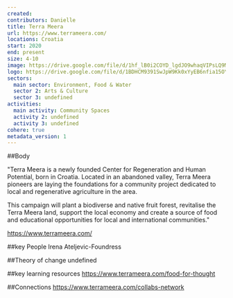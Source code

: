 ```yaml
---
created:
contributors: Danielle
title: Terra Meera
url: https://www.terrameera.com/
locations: Croatia
start: 2020
end: present
size: 4-10
image: https://drive.google.com/file/d/1hf_lB0i2COYD_lgdJO9whaqVIPsLQ9MZ/view?usp=drive_link
logo: https://drive.google.com/file/d/1BDHCM9391SwJpW9Kk0xYyEB6nfia15OY/view?usp=drive_link
sectors:
  main sector: Environment, Food & Water
  sector 2: Arts & Culture
  sector 3: undefined
activities: 
  main activity: Community Spaces
  activity 2: undefined
  activity 3: undefined
cohere: true
metadata_version: 1
---
```



##Body

"Terra Meera is a newly founded Center for Regeneration and Human Potential, born in Croatia. Located in an abandoned valley, Terra Meera pioneers are laying the foundations for a community project dedicated to local and regenerative agriculture in the area.

This campaign will plant a biodiverse and native fruit forest, revitalise the Terra Meera land, support the local economy and create a source of food and educational opportunities for local and international communities."

https://www.terrameera.com/


##key People
Irena Ateljevic-Foundress

##Theory of change
undefined

##key learning resources
https://www.terrameera.com/food-for-thought

##Connections
https://www.terrameera.com/collabs-network

